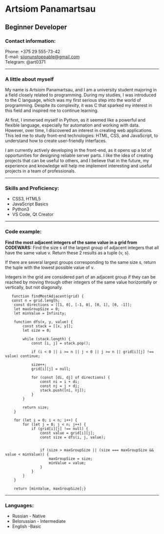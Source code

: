 Artsiom Panamartsau
===================

Beginner Developer
---
### Contact information:
Phone: +375 29 555-73-42\
E-mail: siionunstoppable@gmail.com\
Telegram: @art0371
***
### A little about myself
My name is Artsiom Panamartsau, and I am a university student majoring in a field closely related to programming. During my studies, I was introduced to the C language, which was my first serious step into the world of programming. Despite its complexity, it was C that sparked my interest in this field and inspired me to continue learning.

At first, I immersed myself in Python, as it seemed like a powerful and flexible language, especially for automation and working with data. However, over time, I discovered an interest in creating web applications. This led me to study front-end technologies: HTML, CSS, and JavaScript, to understand how to create user-friendly interfaces.

I am currently actively developing in the front-end, as it opens up a lot of opportunities for designing reliable server parts. I like the idea of ​​creating projects that can be useful to others, and I believe that in the future, my experience and knowledge will help me implement interesting and useful projects in a team of professionals.
***
### Skills and Proficiency:
  * CSS3, HTML5
  * JavaScript Basics
  * Python3
  * VS Code, Qt Creator
***
### Code example:
**Find the most adjacent integers of the same value in a grid  from CODEWARS:** Find the size s of the largest group of adjacent integers that all have the same value v. Return these 2 results as a tuple (v, s).

If there are several largest groups corresponding to the same size s, return the tuple with the lowest possible value of v.

Integers in the grid are considered part of an adjacent group if they can be reached by moving through other integers of the same value horizontally or vertically, but not diagonally.
```
   function findMostAdjacent(grid) {
   const n = grid.length;
    const directions = [[1, 0], [-1, 0], [0, 1], [0, -1]]; 
    let maxGroupSize = 0;
    let minValue = Infinity;

    function dfs(x, y, value) {
        const stack = [[x, y]];
        let size = 0;

        while (stack.length) {
            const [i, j] = stack.pop();

            if (i < 0 || i >= n || j < 0 || j >= n || grid[i][j] !== value) continue;

            size++;
            grid[i][j] = null; 

            for (const [di, dj] of directions) {
                const ni = i + di;
                const nj = j + dj;
                stack.push([ni, nj]);
            }
        }

        return size;
    }

    for (let i = 0; i < n; i++) {
        for (let j = 0; j < n; j++) {
            if (grid[i][j] !== null) {
                const value = grid[i][j];
                const size = dfs(i, j, value);

               
                if (size > maxGroupSize || (size === maxGroupSize && value < minValue)) {
                    maxGroupSize = size;
                    minValue = value;
                }
            }
        }
    }

    return [minValue, maxGroupSize];}
 ```
___
### Languages:
  * Russian - Native
  * Belorussian - Intermediate
  * English -Basic
